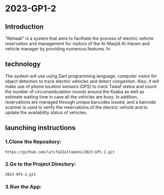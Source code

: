 # 2023-GP1-2

## Introduction
"Rehaab" is a system that aims to facilitate the process of electric vehicle reservation and management for visitors of the Al-Masjid Al-Haram and vehicle manager by providing numerous features. hi

##  technology
The system will use using Dart programming language, computer vision for object detection to track electric vehicles and detect congestion. Also, it will make use of phone location sensors (GPS) to track Tawaf status and count the number of circumambulation rounds around the Kaaba as well as estimate waiting time in case all the vehicles are busy. 
In addition, reservations are managed through unique barcodes issued, and a barcode scanner is used to verify the reservations of the electric vehicle and to update the availability status of vehicles.

##  launching instructions 

### 1.Clone the Repository:
```
https://github.com/latifa22altamimi/2023-GP1-2.git 
```

### 2.Go to the Project Directory:
```
2023-GP1-2.git 
```
### 3.Run the App:




